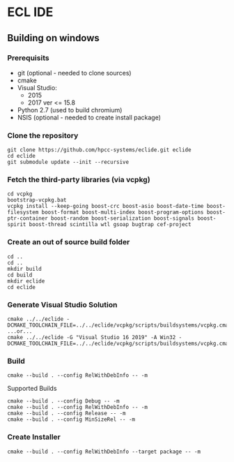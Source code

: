 # ECL IDE

##  Building on windows

### Prerequisits 
* git (optional - needed to clone sources)
* cmake
* Visual Studio:
    * 2015
    * 2017 ver <= 15.8
* Python 2.7 (used to build chromium)
* NSIS (optional - needed to create install package)

### Clone the repository
```
git clone https://github.com/hpcc-systems/eclide.git eclide
cd eclide
git submodule update --init --recursive
```

### Fetch the third-party libraries (via vcpkg)
```
cd vcpkg
bootstrap-vcpkg.bat
vcpkg install --keep-going boost-crc boost-asio boost-date-time boost-filesystem boost-format boost-multi-index boost-program-options boost-ptr-container boost-random boost-serialization boost-signals boost-spirit boost-thread scintilla wtl gsoap bugtrap cef-project
```

### Create an out of source build folder
```
cd ..
cd ..
mkdir build
cd build
mkdir eclide
cd eclide
```

### Generate Visual Studio Solution
```
cmake ../../eclide -DCMAKE_TOOLCHAIN_FILE=../../eclide/vcpkg/scripts/buildsystems/vcpkg.cmake
...or...
cmake ../../eclide -G "Visual Studio 16 2019" -A Win32 -DCMAKE_TOOLCHAIN_FILE=../../eclide/vcpkg/scripts/buildsystems/vcpkg.cmake
```

### Build
```
cmake --build . --config RelWithDebInfo -- -m
```

Supported Builds
```
cmake --build . --config Debug -- -m
cmake --build . --config RelWithDebInfo -- -m
cmake --build . --config Release -- -m
cmake --build . --config MinSizeRel -- -m
```

### Create Installer
```
cmake --build . --config RelWithDebInfo --target package -- -m
```
